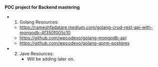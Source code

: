**POC project for Backend mastering**

- 1. Golang Resources:
    - https://rameshfadatare.medium.com/golang-crud-rest-api-with-mongodb-4f350f005c10
    - https://github.com/wpcodevo/golang-mongodb-api
    - https://github.com/wpcodevo/golang-gorm-postgres

- 2. Jave Resources:
     - Will be adding later on.
